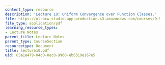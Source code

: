 ```yaml
---
content_type: resource
description: 'Lecture 10: Uniform Convergence over Function Classes.'
file: https://ol-ocw-studio-app-production.s3.amazonaws.com/courses/9-520-statistical-learning-theory-and-applications-spring-2003/85a1e47904c08ec89960eb6319e167e5_lecture10.pdf
file_type: application/pdf
learning_resource_types:
- Lecture Notes
parent_title: Lecture Notes
parent_type: CourseSection
resourcetype: Document
title: lecture10.pdf
uid: 85a1e479-04c0-8ec8-9960-eb6319e167e5
---
```

